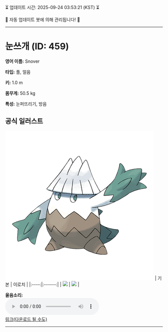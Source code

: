 
⏳ 업데이트 시간: 2025-09-24 03:53:21 (KST) ⏳

🤖 자동 업데이트 봇에 의해 관리됩니다! 🤖

---

# 눈쓰개 (ID: 459)
**영어 이름:** Snover

**타입:** 풀, 얼음

**키:** 1.0 m

**몸무게:** 50.5 kg

**특성:** 눈퍼뜨리기, 방음

## 공식 일러스트
![](https://raw.githubusercontent.com/PokeAPI/sprites/master/sprites/pokemon/other/official-artwork/459.png)
| 기본 | 이로치 |
|:----:|:------:|
| <img src="http://play.pokemonshowdown.com/sprites/ani/snover.gif" width="200"> | <img src="http://play.pokemonshowdown.com/sprites/ani-shiny/snover.gif" width="200"> |

**울음소리:**<br><audio controls src="https://raw.githubusercontent.com/PokeAPI/cries/main/cries/pokemon/latest/459.ogg"></audio><br> [링크(다운로드 될 수도)](https://raw.githubusercontent.com/PokeAPI/cries/main/cries/pokemon/latest/459.ogg)


---
